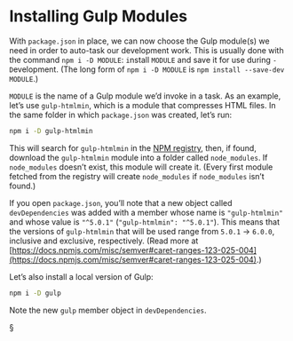 # Installing Gulp Modules
With `package.json` in place, we can now choose the Gulp module(s) we need in order to auto-task our development work. This is usually done with the command `npm i -D MODULE`: `i`nstall `MODULE` and save it for use during `-D`evelopment. (The long form of `npm i -D MODULE` is `npm install --save-dev MODULE`.)

`MODULE` is the name of a Gulp module we’d invoke in a task. As an example, let’s use `gulp-htmlmin`, which is a module that compresses HTML files. In the same folder in which `package.json` was created, let’s run:
```bash
npm i -D gulp-htmlmin
```

This will search for `gulp-htmlmin` in the [NPM registry](https://registry.npmjs.org/), then, if found, download the `gulp-htmlmin` module into a folder called `node_modules`. If `node_modules` doesn’t exist, this module will create it. (Every first module fetched from the registry will create `node_modules` if `node_modules` isn’t found.)

If you open `package.json`, you’ll note that a new object called `devDependencies` was added with a member whose name is `"gulp-htmlmin"` and whose value is `"^5.0.1"` (`"gulp-htmlmin": "^5.0.1"`). This means that the versions of `gulp-htmlmin` that will be used range from `5.0.1` → `6.0.0`, inclusive and exclusive, respectively. (Read more at [https://docs.npmjs.com/misc/semver#caret-ranges-123-025-004](https://docs.npmjs.com/misc/semver#caret-ranges-123-025-004).)

Let’s also install a local version of Gulp:
```bash
npm i -D gulp
```

Note the new `gulp` member object in `devDependencies`.

§
